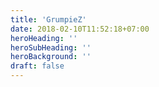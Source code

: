 ```yaml
---
title: 'GrumpieZ'
date: 2018-02-10T11:52:18+07:00
heroHeading: ''
heroSubHeading: ''
heroBackground: ''
draft: false
---
```

